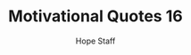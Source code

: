 ---
image: /assets/img/mq/mq_16_goff.png
title: Motivational Quotes 16
categories:
  - Motivational Quotes
author: Hope Staff
notes: Motivational Quotes 16
embed: >-
  EMBED_GOES_HERE
transcript: >-
  SOME LINES OF TEXT START HERE
---